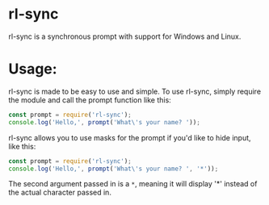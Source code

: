 # rl-sync
rl-sync is a synchronous prompt with support for Windows and Linux.

# Usage:
rl-sync is made to be easy to use and simple.
To use rl-sync, simply require the module and call the prompt function like this:
```js
const prompt = require('rl-sync');
console.log('Hello,', prompt('What\'s your name? '));
```

rl-sync allows you to use masks for the prompt if you'd like to hide input, like this:
```js
const prompt = require('rl-sync');
console.log('Hello,', prompt('What\'s your name? ', '*'));
```
The second argument passed in is a `*`, meaning it will display '*' instead of the actual character passed in.